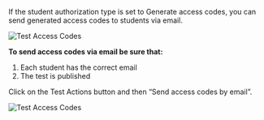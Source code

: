 ﻿If the student authorization type is set to Generate access codes, you can send generated access codes to students via email.

![Test Access Codes](/images/docs/tests/test-access-codes/1.png)

**To send access codes via email be sure that:**

1.  Each student has the correct email
2.  The test is published

Click on the Test Actions button and then “Send access codes by email”.

![Test Access Codes](/images/docs/tests/test-access-codes/2.png)

